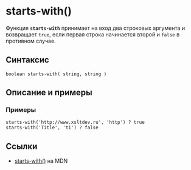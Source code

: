 # starts-with()

Функция **`starts-with`** принимает на вход два строковых аргумента и возвращает `true`, если первая строка начинается второй и `false` в противном случае.

## Синтаксис

```
boolean starts-with( string, string )
```

## Описание и примеры

### Примеры

```
starts-with('http://www.xsltdev.ru', 'http') ? true
starts-with('Title', 'ti') ? false
```

## Ссылки

- [starts-with()](https://developer.mozilla.org/en-US/docs/Web/XPath/Functions/starts-with) на MDN
